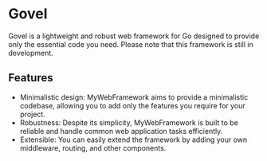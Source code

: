 # Govel

Govel is a lightweight and robust web framework for Go designed to provide only the essential code you need. Please note that this framework is still in development.

## Features

- Minimalistic design: MyWebFramework aims to provide a minimalistic codebase, allowing you to add only the features you require for your project.
- Robustness: Despite its simplicity, MyWebFramework is built to be reliable and handle common web application tasks efficiently.
- Extensible: You can easily extend the framework by adding your own middleware, routing, and other components.

